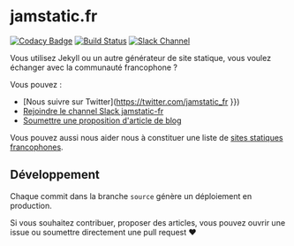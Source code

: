 # jamstatic.fr

[![Codacy Badge](https://api.codacy.com/project/badge/Grade/bd599117332a461bb8f8e5e65f7adfe3)](https://www.codacy.com/app/DirtyF/jamstatic-fr?utm_source=github.com&utm_medium=referral&utm_content=jamstatic/jamstatic-fr&utm_campaign=badger)
[![Build Status](https://travis-ci.org/jamstatic/jamstatic-fr.svg?branch=source)](https://travis-ci.org/jamstatic/jamstatic-fr)
[![Slack Channel](https://jamstatic.herokuapp.com/badge.svg)](https://jamstatic.herokuapp.com)

Vous utilisez Jekyll ou un autre générateur de site statique, vous voulez échanger avec la communauté francophone ?

Vous pouvez :

* [Nous suivre sur Twitter](https://twitter.com/jamstatic_fr }})
* [Rejoindre le channel Slack jamstatic-fr](https://jamstatic.herokuapp.com/)
* [Soumettre une proposition d'article de blog](https://github.com/jamstatic/jamstatic-fr/projects/1)

Vous pouvez aussi nous aider nous à constituer une liste de [sites statiques francophones](https://github.com/jamstatic/jamstatic-fr/wiki/Sources-des-sites-francophones).

## Développement

Chaque commit dans la branche `source` génère un déploiement en production.

Si vous souhaitez contribuer, proposer des articles, vous pouvez ouvrir une issue ou soumettre directement une pull request :heart:

